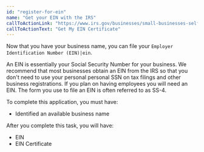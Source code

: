 ```yaml
---
id: "register-for-ein"
name: "Get your EIN with the IRS"
callToActionLink: "https://www.irs.gov/businesses/small-businesses-self-employed/apply-for-an-employer-identification-number-ein-online"
callToActionText: "Get My EIN Certificate"
---
```

Now that you have your business name, you can file your `Employer Identification Number (EIN)|ein`.

An EIN is essentially your Social Security Number for your business. We recommend that most businesses obtain an EIN from the IRS so that you don't need to use your personal personal SSN on tax filings and other business registrations. If you plan on having employees you will need an EIN. The form you use to file an EIN is often referred to as SS-4.
        
To complete this application, you must have:
- Identified an available business name

After you complete this task, you will have:
- EIN
- EIN Certificate
